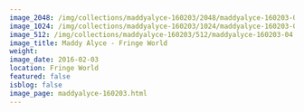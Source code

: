 ```yaml
---
image_2048: /img/collections/maddyalyce-160203/2048/maddyalyce-160203-04.jpg
image_1024: /img/collections/maddyalyce-160203/1024/maddyalyce-160203-04.jpg
image_512: /img/collections/maddyalyce-160203/512/maddyalyce-160203-04.jpg
image_title: Maddy Alyce - Fringe World
weight: 
image_date: 2016-02-03
location: Fringe World
featured: false
isblog: false
image_page: maddyalyce-160203.html
---
```

